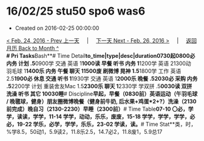 # 16/02/25 stu50 spo6 was6

* Created on 2016-02-25 00:00:00

[&lt; Feb. 24, 2016 - Prev 上一天](d24.md)     \|     [下一天 Next - Feb. 26, 2016 &gt;](d26.md)     \|     [返回月历 Back to Month ^](index.md)   
**\# Pri Tasks**Bash**\# Time Detail**to\_time\|type\|desc\|duration0730起0800必 内务 计划 .5**0900学 交通 英语 1**1000读 早餐 听书 内务 1**1200学 英语 21300动 羽毛球 1**1400乐 内务 午餐 聊天 11500废 刷微博 晃神 1.5**1800学 工作 英语 2.5**1900必 休息 交通 听书 1**1930学 交通 英语 1**2000乐 晚餐 .52030必 采购 内务 .5**2200学 计划 重装舍友Mac 1.5**2300乐 聊天 1**2330学 学双拼 .5**0030读 双拼 洗澡 听书 其它 10030睡**\# Discipline**早起，早餐（0830前）英语运动（午羽毛球 / 晚毽球，健身）朋友圈微博晚餐（健身前牛奶, 后水果+鸡蛋\*2+?）洗澡（2130前完成）晚自习（2130-2230）早睡（2300前）**\# Time Table**07-10 〇必，学学，读读，学学，11-14 学学，动动，乐乐，废废，15-18 学学，学学，学学，必必，19-22 学乐，必学，学学，乐乐，23-02 学读，读。**\# Time Stat**类，时，%学8.5，50动1，5.9读2，11.8乐2.5，14.7必2，11.8废1，5.9总17

